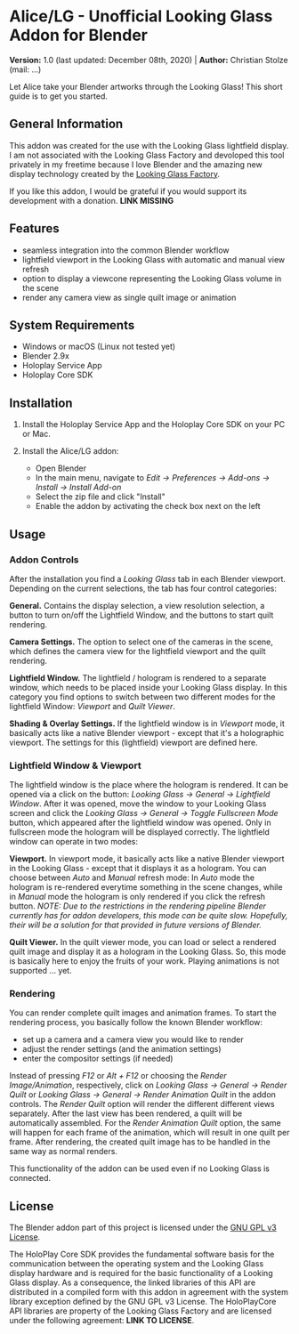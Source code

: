 # Alice/LG - Unofficial Looking Glass Addon for Blender

**Version:** 1.0 (last updated: December 08th, 2020) | **Author:** Christian Stolze (mail: ...)

Let Alice take your Blender artworks through the Looking Glass! This short guide is to get you started.

## General Information
This addon was created for the use with the Looking Glass lightfield display. I am not associated with the Looking Glass Factory and devoloped this tool privately in my freetime because I love Blender and the amazing new display technology created by the [Looking Glass Factory](https://lookingglassfactory.com/). 

If you like this addon, I would be grateful if you would support its development with a donation. **LINK MISSING**

## Features
- seamless integration into the common Blender workflow
- lightfield viewport in the Looking Glass with automatic and manual view refresh
- option to display a viewcone representing the Looking Glass volume in the scene
- render any camera view as single quilt image or animation

## System Requirements
- Windows or macOS (Linux not tested yet)
- Blender 2.9x
- Holoplay Service App
- Holoplay Core SDK

## Installation

1. Install the Holoplay Service App and the Holoplay Core SDK on your PC or Mac.

2. Install the Alice/LG addon:
   - Open Blender
   - In the main menu, navigate to _Edit → Preferences → Add-ons → Install → Install Add-on_
   - Select the zip file and click "Install"
   - Enable the addon by activating the check box next on the left

## Usage

### Addon Controls

After the installation you find a _Looking Glass_ tab in each Blender viewport. Depending on the current selections, the tab has four control categories:

**General.** Contains the display selection, a view resolution selection, a button to turn on/off the Lightfield Window, and the buttons to start quilt rendering.

**Camera Settings.** The option to select one of the cameras in the scene, which defines the camera view for the lightfield viewport and the quilt rendering.

**Lightfield Window.** The lightfield / hologram is rendered to a separate window, which needs to be placed inside your Looking Glass display. In this category you find options to switch between two different modes for the lightfield Window: _Viewport_ and _Quilt Viewer_.

**Shading & Overlay Settings.** If the lightfield window is in _Viewport_ mode, it basically acts like a native Blender viewport - except that it's a holographic viewport. The settings for this (lightfield) viewport are defined here.

### Lightfield Window & Viewport

The lightfield window is the place where the hologram is rendered. It can be opened via a click on the button: _Looking Glass → General → Lightfield Window_. After it was opened, move the window to your Looking Glass screen and click the _Looking Glass → General → Toggle Fullscreen Mode_ button, which appeared after the lightfield window was opened. Only in fullscreen mode the hologram will be displayed correctly. The lightfield window can operate in two modes:

**Viewport.** In viewport mode, it basically acts like a native Blender viewport in the Looking Glass - except that it displays it as a hologram. You can choose between _Auto_ and _Manual_ refresh mode: In _Auto_ mode the hologram is re-rendered everytime something in the scene changes, while in _Manual_ mode the hologram is only rendered if you click the refresh button. _NOTE: Due to the restrictions in the rendering pipeline Blender currently has for addon developers, this mode can be quite slow. Hopefully, their will be a solution for that provided in future versions of Blender._

**Quilt Viewer.** In the quilt viewer mode, you can load or select a rendered quilt image and display it as a hologram in the Looking Glass. So, this mode is basically here to enjoy the fruits of your work. Playing animations is not supported ... yet.

### Rendering

You can render complete quilt images and animation frames. To start the rendering process, you basically follow the known Blender workflow:

- set up a camera and a camera view you would like to render
- adjust the render settings (and the animation settings)
- enter the compositor settings (if needed)

Instead of pressing _F12_ or _Alt + F12_ or choosing the _Render Image/Animation_, respectively, click on _Looking Glass → General → Render Quilt_ or _Looking Glass → General → Render Animation Quilt_ in the addon controls. The _Render Quilt_ option will render the different different views separately. After the last view has been rendered, a quilt will be automatically assembled. For the _Render Animation Quilt_ option, the same will happen for each frame of the animation, which will result in one quilt per frame. After rendering, the created quilt image has to be handled in the same way as normal renders.

This functionality of the addon can be used even if no Looking Glass is connected.

## License

The Blender addon part of this project is licensed under the [GNU GPL v3 License](LICENSE).

The HoloPlay Core SDK provides the fundamental software basis for the communication between the operating system and the Looking Glass display hardware and is required for the basic functionality of a Looking Glass display. As a consequence, the linked libraries of this API are distributed in a compiled form with this addon in agreement with the system library exception defined by the GNU GPL v3 License. The HoloPlayCore API libraries are property of the Looking Glass Factory and are licensed under the following agreement: **LINK TO LICENSE**.
